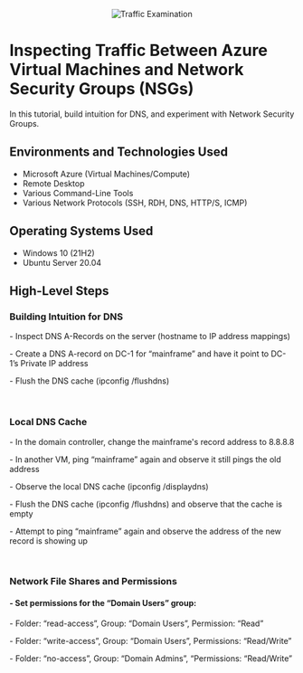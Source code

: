 <p align="center">
<img src="https://i.imgur.com/Ua7udoS.png" alt="Traffic Examination"/>
</p>

<h1>Inspecting Traffic Between Azure Virtual Machines and Network Security Groups (NSGs)</h1>
In this tutorial, build intuition for DNS, and experiment with Network Security Groups. <br />


<h2>Environments and Technologies Used</h2>

- Microsoft Azure (Virtual Machines/Compute)
- Remote Desktop
- Various Command-Line Tools
- Various Network Protocols (SSH, RDH, DNS, HTTP/S, ICMP)

<h2>Operating Systems Used </h2>

- Windows 10 (21H2)
- Ubuntu Server 20.04

<h2>High-Level Steps</h2>
<h3> Building Intuition for DNS</h3>
<p> - Inspect DNS A-Records on the server (hostname to IP address mappings)</p>
<p> - Create a DNS A-record on DC-1 for “mainframe” and have it point to DC-1’s Private IP address</p>
<p> - Flush the DNS cache (ipconfig /flushdns)</p>
<br/>

<h3> Local DNS Cache</h3>
<p> - In the domain controller, change the mainframe's record address to 8.8.8.8</p>
<p> - In another VM, ping “mainframe” again and observe it still pings the old address</p>
<p> - Observe the local DNS cache (ipconfig /displaydns)</p>
<p> - Flush the DNS cache (ipconfig /flushdns) and observe that the cache is empty</p>
<p> - Attempt to ping “mainframe” again and observe the address of the new record is showing up</p>
<br/>

<h3>Network File Shares and Permissions</h3>
<h4> - Set permissions for the “Domain Users” group:</h4>
   <p> - Folder: “read-access”, Group: “Domain Users”, Permission: “Read”</p>
   <p> - Folder: “write-access”,  Group: “Domain Users”, Permissions: “Read/Write”</p>
   <p> - Folder: “no-access”, Group: “Domain Admins”, “Permissions: “Read/Write”</p>
<br/>
